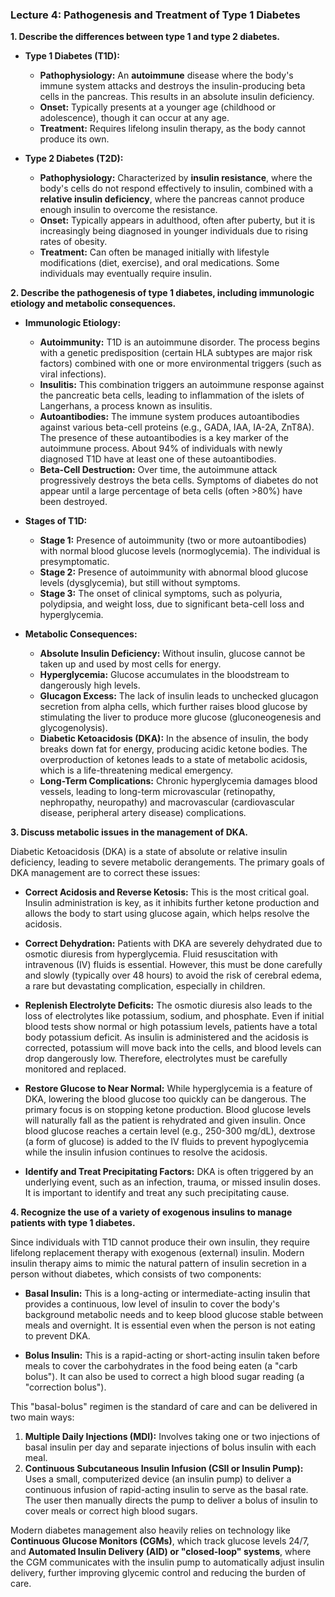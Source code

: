 ### Lecture 4: Pathogenesis and Treatment of Type 1 Diabetes

**1. Describe the differences between type 1 and type 2 diabetes.**

*   **Type 1 Diabetes (T1D):**
    *   **Pathophysiology:** An **autoimmune** disease where the body's immune system attacks and destroys the insulin-producing beta cells in the pancreas. This results in an absolute insulin deficiency.
    *   **Onset:** Typically presents at a younger age (childhood or adolescence), though it can occur at any age.
    *   **Treatment:** Requires lifelong insulin therapy, as the body cannot produce its own.

*   **Type 2 Diabetes (T2D):**
    *   **Pathophysiology:** Characterized by **insulin resistance**, where the body's cells do not respond effectively to insulin, combined with a **relative insulin deficiency**, where the pancreas cannot produce enough insulin to overcome the resistance.
    *   **Onset:** Typically appears in adulthood, often after puberty, but it is increasingly being diagnosed in younger individuals due to rising rates of obesity.
    *   **Treatment:** Can often be managed initially with lifestyle modifications (diet, exercise), and oral medications. Some individuals may eventually require insulin.

**2. Describe the pathogenesis of type 1 diabetes, including immunologic etiology and metabolic consequences.**

*   **Immunologic Etiology:**
    *   **Autoimmunity:** T1D is an autoimmune disorder. The process begins with a genetic predisposition (certain HLA subtypes are major risk factors) combined with one or more environmental triggers (such as viral infections).
    *   **Insulitis:** This combination triggers an autoimmune response against the pancreatic beta cells, leading to inflammation of the islets of Langerhans, a process known as insulitis.
    *   **Autoantibodies:** The immune system produces autoantibodies against various beta-cell proteins (e.g., GADA, IAA, IA-2A, ZnT8A). The presence of these autoantibodies is a key marker of the autoimmune process. About 94% of individuals with newly diagnosed T1D have at least one of these autoantibodies.
    *   **Beta-Cell Destruction:** Over time, the autoimmune attack progressively destroys the beta cells. Symptoms of diabetes do not appear until a large percentage of beta cells (often >80%) have been destroyed.

*   **Stages of T1D:**
    *   **Stage 1:** Presence of autoimmunity (two or more autoantibodies) with normal blood glucose levels (normoglycemia). The individual is presymptomatic.
    *   **Stage 2:** Presence of autoimmunity with abnormal blood glucose levels (dysglycemia), but still without symptoms.
    *   **Stage 3:** The onset of clinical symptoms, such as polyuria, polydipsia, and weight loss, due to significant beta-cell loss and hyperglycemia.

*   **Metabolic Consequences:**
    *   **Absolute Insulin Deficiency:** Without insulin, glucose cannot be taken up and used by most cells for energy.
    *   **Hyperglycemia:** Glucose accumulates in the bloodstream to dangerously high levels.
    *   **Glucagon Excess:** The lack of insulin leads to unchecked glucagon secretion from alpha cells, which further raises blood glucose by stimulating the liver to produce more glucose (gluconeogenesis and glycogenolysis).
    *   **Diabetic Ketoacidosis (DKA):** In the absence of insulin, the body breaks down fat for energy, producing acidic ketone bodies. The overproduction of ketones leads to a state of metabolic acidosis, which is a life-threatening medical emergency.
    *   **Long-Term Complications:** Chronic hyperglycemia damages blood vessels, leading to long-term microvascular (retinopathy, nephropathy, neuropathy) and macrovascular (cardiovascular disease, peripheral artery disease) complications.

**3. Discuss metabolic issues in the management of DKA.**

Diabetic Ketoacidosis (DKA) is a state of absolute or relative insulin deficiency, leading to severe metabolic derangements. The primary goals of DKA management are to correct these issues:

*   **Correct Acidosis and Reverse Ketosis:** This is the most critical goal. Insulin administration is key, as it inhibits further ketone production and allows the body to start using glucose again, which helps resolve the acidosis.

*   **Correct Dehydration:** Patients with DKA are severely dehydrated due to osmotic diuresis from hyperglycemia. Fluid resuscitation with intravenous (IV) fluids is essential. However, this must be done carefully and slowly (typically over 48 hours) to avoid the risk of cerebral edema, a rare but devastating complication, especially in children.

*   **Replenish Electrolyte Deficits:** The osmotic diuresis also leads to the loss of electrolytes like potassium, sodium, and phosphate. Even if initial blood tests show normal or high potassium levels, patients have a total body potassium deficit. As insulin is administered and the acidosis is corrected, potassium will move back into the cells, and blood levels can drop dangerously low. Therefore, electrolytes must be carefully monitored and replaced.

*   **Restore Glucose to Near Normal:** While hyperglycemia is a feature of DKA, lowering the blood glucose too quickly can be dangerous. The primary focus is on stopping ketone production. Blood glucose levels will naturally fall as the patient is rehydrated and given insulin. Once blood glucose reaches a certain level (e.g., 250-300 mg/dL), dextrose (a form of glucose) is added to the IV fluids to prevent hypoglycemia while the insulin infusion continues to resolve the acidosis.

*   **Identify and Treat Precipitating Factors:** DKA is often triggered by an underlying event, such as an infection, trauma, or missed insulin doses. It is important to identify and treat any such precipitating cause.

**4. Recognize the use of a variety of exogenous insulins to manage patients with type 1 diabetes.**

Since individuals with T1D cannot produce their own insulin, they require lifelong replacement therapy with exogenous (external) insulin. Modern insulin therapy aims to mimic the natural pattern of insulin secretion in a person without diabetes, which consists of two components:

*   **Basal Insulin:** This is a long-acting or intermediate-acting insulin that provides a continuous, low level of insulin to cover the body's background metabolic needs and to keep blood glucose stable between meals and overnight. It is essential even when the person is not eating to prevent DKA.

*   **Bolus Insulin:** This is a rapid-acting or short-acting insulin taken before meals to cover the carbohydrates in the food being eaten (a "carb bolus"). It can also be used to correct a high blood sugar reading (a "correction bolus").

This "basal-bolus" regimen is the standard of care and can be delivered in two main ways:

1.  **Multiple Daily Injections (MDI):** Involves taking one or two injections of basal insulin per day and separate injections of bolus insulin with each meal.
2.  **Continuous Subcutaneous Insulin Infusion (CSII or Insulin Pump):** Uses a small, computerized device (an insulin pump) to deliver a continuous infusion of rapid-acting insulin to serve as the basal rate. The user then manually directs the pump to deliver a bolus of insulin to cover meals or correct high blood sugars.

Modern diabetes management also heavily relies on technology like **Continuous Glucose Monitors (CGMs)**, which track glucose levels 24/7, and **Automated Insulin Delivery (AID) or "closed-loop" systems**, where the CGM communicates with the insulin pump to automatically adjust insulin delivery, further improving glycemic control and reducing the burden of care.
